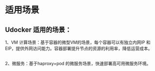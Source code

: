 # 适用场景



## Udocker 适用的场景：

1、VM 计算场景：基于容器的微型VM的场景，每个容器可以有独立内网IP
和EIP，提供外网访问能力。容器部署提升节点的资源的利用率，降低运营成本。

## 

2、微服务：基于haproxy+pod 的微服务场景，快速部署高可用微服务环境。
